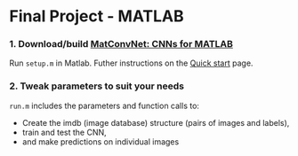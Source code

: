 # Final Project - MATLAB

### 1. Download/build [MatConvNet: CNNs for MATLAB](http://www.vlfeat.org/matconvnet/)

Run `setup.m` in Matlab. Futher instructions on the [Quick start](http://www.vlfeat.org/matconvnet/quick/) page.

### 2. Tweak parameters to suit your needs

`run.m` includes the parameters and function calls to:

* Create the imdb (image database) structure (pairs of images and labels),
* train and test the CNN,
* and make predictions on individual images